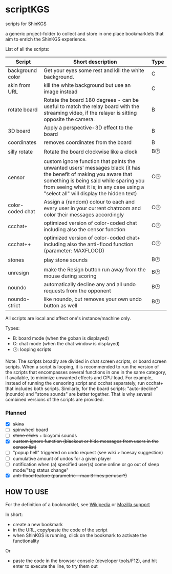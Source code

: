 # scriptKGS
scripts for ShinKGS

a generic project-folder to collect and store in one place bookmarklets that aim to enrich the ShinKGS experience. 


List of all the scripts:

  Script           | Short description                                        | Type
  ---------------- | ---------------------------------------------------------|------
  background color | Get your eyes some rest and kill the white background.   | C
  skin from URL    | kill the white background but use an image instead       | C
  rotate board     | Rotate the board 180 degrees - can be useful to match the relay board with the streaming video, if the relayer is sitting opposite the camera. | B
  3D board         | Apply a perspective-3D effect to the board | B
  coordinates      | removes coordinates from the board         | B
  silly rotate     | Rotate the board clockwise like a clock    | B🕑
  censor           | custom ignore function that paints the unwanted users' messages black (it has the benefit of making you aware that something is being said while sparing you from seeing what it is; in any case using a "select all" will display the hidden text)  | C🕑
  color-coded chat | Assign a (random) colour to each and every user in your current chatroom and color their messages accordingly | C🕑
  ccchat+          | optimized version of color-coded chat including also the censor function  | C🕑
  ccchat++         | optimized version of color-coded chat+ including also the anti-flood function (parameter: MAXFLOOD)  | C🕑 
  stones           | play stone sounds | B🕑
  unresign         | make the Resign button run away from the mouse during scoring     | B🕑
  noundo           | automatically decline any and all undo requests from the opponent | B🕑
  noundo-strict    | like noundo, but removes your own undo button as well             | B🕑
  
All scripts are local and affect one's instance/machine only.

Types:
 - B: board mode (when the goban is displayed)
 - C: chat mode (when the chat window is displayed)
 - 🕑: looping scripts
 
Note: The scripts broadly are divided in chat screen scripts, or board screen scripts. When a script is looping, it is recommended to run the version of the scripts that encompasses several functions in one in the same category, if available, to minimize unwanted effects and CPU load. For example, instead of running the censoring script and ccchat separately, run ccchat+ that includes both scripts. Similarly, for the board scripts: "auto-decline" (noundo) and "stone sounds" are better together. That is why several combined versions of the scripts are provided.

### Planned
  - [X] ~~skins~~
  - [ ] spinwheel board
  - [ ] ~~stone clicks~~ + bioyomi sounds
  - [x] ~~custom ignore function (blackout or hide messages from users in the censor list)~~
  - [ ] "popup hell" triggered on undo request (see wiki > hoesay suggestion)
  - [ ] cumulative amount of undos for a given player
  - [ ] notification when (a) specified user(s) come online or go out of sleep mode/"tag status change"
  - [X] ~~anti-flood feature (parametric - max 3 lines per user?)~~

## HOW TO USE
For the definition of a bookmarklet, see [Wikipedia](https://support.mozilla.org/en-US/kb/bookmarklets-perform-common-web-page-tasks) or [Mozilla support](https://support.mozilla.org/en-US/kb/bookmarklets-perform-common-web-page-tasks)

In short: 

 * create a new bookmark
 * in the URL, copy/paste the code of the script
 * when ShinKGS is running, click on the bookmark to activate the functionality

Or

 * paste the code in the browser console (developer tools/F12), and hit enter to execute the line, to try them out
